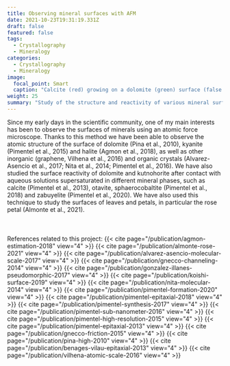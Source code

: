 ```yaml
---
title: Observing mineral surfaces with AFM
date: 2021-10-23T19:31:19.331Z
draft: false
featured: false
tags:
  - Crystallography
  - Mineralogy
categories:
  - Crystallography
  - Mineralogy
image:
  focal_point: Smart
  caption: "Calcite (red) growing on a dolomite (green) surface (false colour)"
weight: 25
summary: "Study of the structure and reactivity of various mineral surfaces."
---
```


Since my early days in the scientific community, one of my main interests has been to observe the surfaces of minerals using an atomic force microscope. Thanks to this method we have been able to observe the atomic structure of the surface of dolomite (Pina et al., 2010), kyanite (Pimentel et al., 2015) and halite (Agmon et al., 2018), as well as other inorganic (graphene, Vilhena et al., 2016) and organic crystals (Alvarez-Asencio et al., 2017; Nita et al., 2014; Pimentel et al., 2016). We have also studied the surface reactivity of dolomite and kutnohorite after contact with aqueous solutions supersaturated in different mineral phases, such as calcite (Pimentel et al., 2013), otavite, sphaerocobaltite (Pimentel et al., 2018) and zabuyelite (Pimentel et al., 2020).
We have also used this technique to study the surfaces of leaves and petals, in particular the rose petal (Almonte et al., 2021).
\
\
\
\
References related to this project:
{{< cite page="/publication/agmon-estimation-2018" view="4" >}}
{{< cite page="/publication/almonte-rose-2021" view="4" >}}
{{< cite page="/publication/alvarez-asencio-molecular-scale-2017" view="4" >}}
{{< cite page="/publication/gnecco-channeling-2014" view="4" >}}
{{< cite page="/publication/gonzalez-illanes-pseudomorphic-2017" view="4" >}}
{{< cite page="/publication/koishi-surface-2019" view="4" >}}
{{< cite page="/publication/nita-molecular-2014" view="4" >}}
{{< cite page="/publication/pimentel-formation-2020" view="4" >}}
{{< cite page="/publication/pimentel-epitaxial-2018" view="4" >}}
{{< cite page="/publication/pimentel-synthesis-2017" view="4" >}}
{{< cite page="/publication/pimentel-sub-nanometer-2016" view="4" >}}
{{< cite page="/publication/pimentel-high-resolution-2015" view="4" >}}
{{< cite page="/publication/pimentel-epitaxial-2013" view="4" >}}
{{< cite page="/publication/gnecco-friction-2015" view="4" >}}
{{< cite page="/publication/pina-high-2010" view="4" >}}
{{< cite page="/publication/benages-vilau-epitaxial-2013" view="4" >}}
{{< cite page="/publication/vilhena-atomic-scale-2016" view="4" >}}
